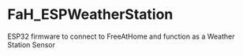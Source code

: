 # FaH_ESPWeatherStation
ESP32 firmware to connect to FreeAtHome and function as a Weather Station Sensor
